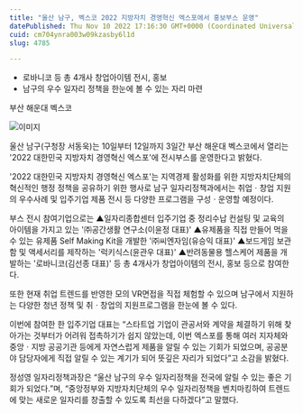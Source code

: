 ```yaml
---
title: "울산 남구, 벡스코 2022 지방자치 경영혁신 엑스포에서 홍보부스 운영"
datePublished: Thu Nov 10 2022 17:16:30 GMT+0000 (Coordinated Universal Time)
cuid: cm704ynra003w09kzasby6l1d
slug: 4785

---
```



- 로바니코 등 총 4개사 창업아이템 전시, 홍보
- 남구의 우수 일자리 정책을 한눈에 볼 수 있는 자리 마련

부산 해운대 벡스코

![이미지](https://cdn.hashnode.com/res/hashnode/image/upload/v1739257420465/049131c0-f559-474d-a704-df392aa7b0a1.jpeg)

울산 남구(구청장 서동욱)는 10일부터 12일까지 3일간 부산 해운대 벡스코에서 열리는 '2022 대한민국 지방자치 경영혁신 엑스포'에 전시부스를 운영한다고 밝혔다.

'2022 대한민국 지방자치 경영혁신 엑스포'는 지역경제 활성화를 위한 지방자치단체의 혁신적인 행정 정책을 공유하기 위한 행사로 남구 일자리정책과에서는 취업ㆍ창업 지원의 우수사례 및 입주기업 제품 전시 등 다양한 프로그램을 구성ㆍ운영할 예정이다.

부스 전시 참여기업으로는 ▲일자리종합센터 입주기업 중 정리수납 컨설팅 및 교육의 아이템을 가지고 있는 '㈜공간생활 연구소(이윤정 대표)' ▲유제품을 직접 만들어 먹을 수 있는 유제품 Self Making Kit을 개발한 '㈜씨엔자임(유승익 대표)' ▲보드게임 보관함 및 액세서리를 제작하는 '럭키식스(윤관우 대표)' ▲반려동물용 헬스케어 제품을 개발하는 '로바니코(김선종 대표)' 등 총 4개사가 창업아이템의 전시, 홍보 등으로 참여한다.

또한 현재 취업 트렌드를 반영한 모의 VR면접을 직접 체험할 수 있으며 남구에서 지원하는 다양한 청년 정책 및 취ㆍ창업의 지원프로그램을 한눈에 볼 수 있다.

이번에 참여한 한 입주기업 대표는 “스타트업 기업이 관공서와 계약을 체결하기 위해 찾아가는 것부터가 어려워 접촉하기가 쉽지 않았는데, 이번 엑스포를 통해 여러 지자체와 중앙ㆍ지방 공공기관 등에게 자연스럽게 제품을 알릴 수 있는 기회가 되었으며, 공공분야 담당자에게 직접 알릴 수 있는 계기가 되어 뜻깊은 자리가 되었다”고 소감을 밝혔다.

정성영 일자리정책과장은 “울산 남구의 우수 일자리정책을 전국에 알릴 수 있는 좋은 기회가 되었다.”며, “중앙정부와 지방자치단체의 우수 일자리정책을 벤치마킹하여 트렌드에 맞는 새로운 일자리를 창출할 수 있도록 최선을 다하겠다”고 말했다.